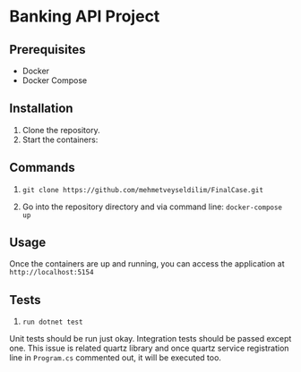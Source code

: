 # Banking API Project


## Prerequisites

- Docker
- Docker Compose

## Installation

1. Clone the repository.
2. Start the containers:

## Commands

1) `git clone https://github.com/mehmetveyseldilim/FinalCase.git`

2) Go into the repository directory and via command line: `docker-compose up`

## Usage

Once the containers are up and running, you can access the application at `http://localhost:5154`


## Tests

1) `run dotnet test`

Unit tests should be run just okay. Integration tests should be passed except one. This issue is related quartz library and once quartz service registration line in `Program.cs` commented out, it will be executed too.





